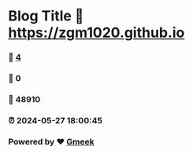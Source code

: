 # Blog Title :link: https://zgm1020.github.io 
### :page_facing_up: [4](https://zgm1020.github.io/tag.html) 
### :speech_balloon: 0 
### :hibiscus: 48910 
### :alarm_clock: 2024-05-27 18:00:45 
### Powered by :heart: [Gmeek](https://github.com/Meekdai/Gmeek)
